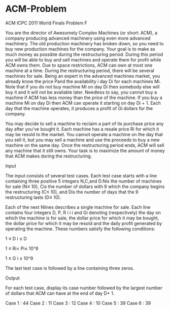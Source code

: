 # ACM-Problem
ACM ICPC 2011 World Finals Problem F


You are the director of Awesomely Complex Machines (or short: ACM), a company producing
advanced machinery using even more advanced machinery. The old production machinery has broken
down, so you need to buy new production machines for the company. Your goal is to make as much
money as possible during the restructuring period. During this period you will be able to buy and sell
machines and operate them for profit while ACM owns them. Due to space restrictions, ACM can own
at most one machine at a time. During the restructuring period, there will be several machines for sale.
Being an expert in the advanced machines market, you already know the price P​​and the availability i​
day D​​i f​or each machines M​​i.​Note that if you do not buy machine M​​i on day D​​i then somebody else will buy it and it will not be available later. Needless to say, you cannot buy a machine if ACM has less money than the price of the machine. If you buy a machine M​​i on day D​​i then ACM can operate it starting on day D​​i + 1. Each day that the machine operates, it produces a profit of G​​i d​ollars for the company.

You may decide to sell a machine to reclaim a part of its purchase price any day after you’ve bought it. Each machine has a resale price R​​i for which it may be resold to the market. You cannot operate a machine on the day that you sell it, but you may sell a machine and use the proceeds to buy a new machine on the same day. Once the restructuring period ends, ACM will sell any machine that it still owns. Your task is to maximize the amount of money that ACM makes during the restructuring.

Input

The input consists of several test cases. Each test case starts with a line containing three positive
5​
integers N​,​C​,​and D​.​N​is the number of machines for sale (N​≤ 10​), C​is the number of dollars with
9​
which the company begins the restructuring (C​≤ 10​), and D​is the number of days that the
9​ restructuring lasts (D​≤ 10​).

Each of the next N​lines describes a single machine for sale. Each line contains four integers D​​, P​​, R​​ i​ i​ i
and G​​i denoting (respectively) the day on which the machine is for sale, the dollar price for which it may be bought, the dollar price for which it may be resold and the daily profit generated by operating the machine. These numbers satisfy the following conditions:

1 ≤ D ​i ​≤ D

1 ≤ R​i​< P​i​≤ 10^9​ 

1 ≤ G ​i ​≤ 10^9​

The last test case is followed by a line containing three zeros.

Output

For each test case, display its case number followed by the largest number of dollars that ACM can have at the end of day D​+ 1.

Case 1 : 44
Case 2 : 11
Case 3 : 12
Case 4 : 10
Case 5 : 39
Case 6 : 39
